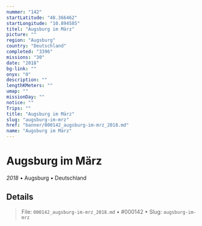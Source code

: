 ```yaml
---
nummer: "142"
startLatitude: "48.366462"
startLongitude: "10.894585"
titel: "Augsburg im März"
picture: ""
region: "Augsburg"
country: "Deutschland"
completed: "3396"
missions: "30"
date: "2018"
bg-link: ""
onyx: "0"
description: ""
lengthKMeters: ""
umap: ""
missionDay: ""
notice: ""
Trips: ""
title: "Augsburg im März"
slug: "augsburg-im-mrz"
href: "banner/000142_augsburg-im-mrz_2018.md"
name: "Augsburg im März"
---
```

# Augsburg im März

*2018* • Augsburg • Deutschland





## Details










> File: `000142_augsburg-im-mrz_2018.md` • #000142 • Slug: `augsburg-im-mrz`
